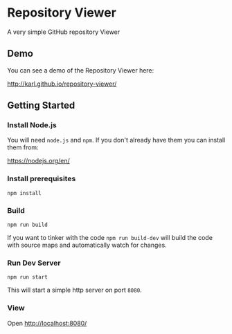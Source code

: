 # Repository Viewer

A very simple GitHub repository Viewer

## Demo

You can see a demo of the Repository Viewer here:

http://karl.github.io/repository-viewer/

## Getting Started

### Install Node.js

You will need `node.js` and `npm`.
If you don't already have them you can install them from:

https://nodejs.org/en/

### Install prerequisites

```
npm install
```

### Build

```
npm run build
```

If you want to tinker with the code `npm run build-dev` will build
the code with source maps and automatically watch for changes.

### Run Dev Server

```
npm run start
```

This will start a simple http server on port `8080`.

### View

Open [http://localhost:8080/](http://localhost:8080/)
